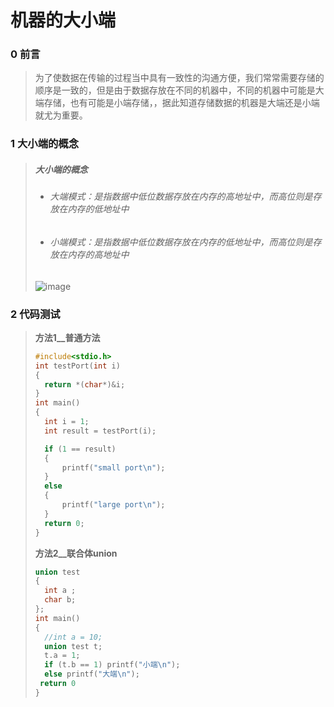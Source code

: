 # 机器的大小端

### 0 前言

>为了使数据在传输的过程当中具有一致性的沟通方便，我们常常需要存储的顺序是一致的，但是由于数据存放在不同的机器中，不同的机器中可能是大端存储，也有可能是小端存储，，据此知道存储数据的机器是大端还是小端就尤为重要。

### 1 大小端的概念

>##### 大小端的概念
>
>- ###### 大端模式：是指数据中低位数据存放在内存的高地址中，而高位则是存放在内存的低地址中
>
>- ###### 小端模式：是指数据中低位数据存放在内存的低地址中，而高位则是存放在内存的高地址中
>
>  ![image](https://github.com/Lp700750/Blogs/assets/104414865/8fe11ee0-2d7f-4de5-961b-9b08d694954f)


### 2 代码测试

>**方法1__普通方法**
>
>```C++
>#include<stdio.h>
>int testPort(int i)
>{
>	return *(char*)&i;
>}
>int main()
>{
>	int i = 1;
>	int result = testPort(i);
>
>	if (1 == result)
>	{
>		printf("small port\n");
>	}
>	else
>	{
>		printf("large port\n");
>	}
>	return 0;
>}
>```
>
>**方法2__联合体union**
>
>```C++
>union test
>{
>	int a ;
>	char b;
>};
>int main()
>{
>	//int a = 10;
>	union test t;
>	t.a = 1;
>	if (t.b == 1) printf("小端\n");
>	else printf("大端\n");
>  return 0
>}
>```

